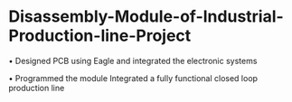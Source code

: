 # Disassembly-Module-of-Industrial-Production-line-Project
• Designed PCB using Eagle and integrated the electronic systems 

• Programmed the module Integrated a fully functional closed loop production line
